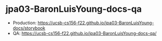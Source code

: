 # jpa03-BaronLuisYoung-docs-qa

* Production: <https://ucsb-cs156-f22.github.io/jpa03-BaronLuisYoung-docs/storybook>
* QA: <https://ucsb-cs156-f22.github.io/jpa03-BaronLuisYoung-docs-qa/>
